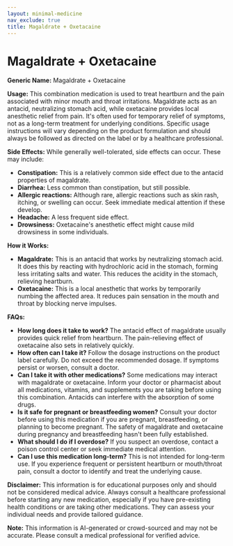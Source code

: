 ```yaml
---
layout: minimal-medicine
nav_exclude: true
title: Magaldrate + Oxetacaine
---
```


# Magaldrate + Oxetacaine

**Generic Name:** Magaldrate + Oxetacaine

**Usage:** This combination medication is used to treat heartburn and the pain associated with minor mouth and throat irritations.  Magaldrate acts as an antacid, neutralizing stomach acid, while oxetacaine provides local anesthetic relief from pain. It's often used for temporary relief of symptoms, not as a long-term treatment for underlying conditions.  Specific usage instructions will vary depending on the product formulation and should always be followed as directed on the label or by a healthcare professional.

**Side Effects:** While generally well-tolerated, side effects can occur. These may include:

* **Constipation:** This is a relatively common side effect due to the antacid properties of magaldrate.
* **Diarrhea:** Less common than constipation, but still possible.
* **Allergic reactions:** Although rare, allergic reactions such as skin rash, itching, or swelling can occur.  Seek immediate medical attention if these develop.
* **Headache:**  A less frequent side effect.
* **Drowsiness:** Oxetacaine's anesthetic effect might cause mild drowsiness in some individuals.


**How it Works:**

* **Magaldrate:** This is an antacid that works by neutralizing stomach acid.  It does this by reacting with hydrochloric acid in the stomach, forming less irritating salts and water. This reduces the acidity in the stomach, relieving heartburn.
* **Oxetacaine:** This is a local anesthetic that works by temporarily numbing the affected area.  It reduces pain sensation in the mouth and throat by blocking nerve impulses.

**FAQs:**

* **How long does it take to work?** The antacid effect of magaldrate usually provides quick relief from heartburn. The pain-relieving effect of oxetacaine also sets in relatively quickly.
* **How often can I take it?**  Follow the dosage instructions on the product label carefully.  Do not exceed the recommended dosage.  If symptoms persist or worsen, consult a doctor.
* **Can I take it with other medications?**  Some medications may interact with magaldrate or oxetacaine.  Inform your doctor or pharmacist about all medications, vitamins, and supplements you are taking before using this combination.  Antacids can interfere with the absorption of some drugs.
* **Is it safe for pregnant or breastfeeding women?**  Consult your doctor before using this medication if you are pregnant, breastfeeding, or planning to become pregnant.  The safety of magaldrate and oxetacaine during pregnancy and breastfeeding hasn't been fully established.
* **What should I do if I overdose?**  If you suspect an overdose, contact a poison control center or seek immediate medical attention.
* **Can I use this medication long-term?** This is not intended for long-term use.  If you experience frequent or persistent heartburn or mouth/throat pain, consult a doctor to identify and treat the underlying cause.


**Disclaimer:** This information is for educational purposes only and should not be considered medical advice. Always consult a healthcare professional before starting any new medication, especially if you have pre-existing health conditions or are taking other medications.  They can assess your individual needs and provide tailored guidance.


**Note:** This information is AI-generated or crowd-sourced and may not be accurate. Please consult a medical professional for verified advice.